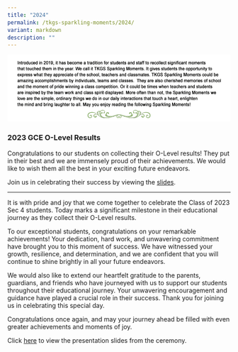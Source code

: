 ```yaml
---
title: "2024"
permalink: /tkgs-sparkling-moments/2024/
variant: markdown
description: ""
---
```

<img src="/images/Sparkling_Moment/sparkling_intro.png">

<h3><strong>2023 GCE O-Level Results</strong></h3>


Congratulations to our students on collecting their O-Level results! They put in their best and we are immensely proud of their achievements. We would like to wish them all the best in your exciting future endeavors. 

Join us in celebrating their success by viewing the <a href="https://drive.google.com/file/d/1bOWJciZKIe3gS9zBeFUmMnv5zY_e3xxt/view?usp=sharing" target="_blank" rel="noopener">slides</a>.

---

It is with pride and joy that we come together to celebrate the Class of 2023 Sec 4 students. Today marks a significant milestone in their educational journey as they collect their O-Level results.

To our exceptional students, congratulations on your remarkable achievements! Your dedication, hard work, and unwavering commitment have brought you to this moment of success. We have witnessed your growth, resilience, and determination, and we are confident that you will continue to shine brightly in all your future endeavors.

We would also like to extend our heartfelt gratitude to the parents, guardians, and friends who have journeyed with us to support our students throughout their educational journey. Your unwavering encouragement and guidance have played a crucial role in their success. Thank you for joining us in celebrating this special day.

Congratulations once again, and may your journey ahead be filled with even greater achievements and moments of joy.

Click <a href="https://drive.google.com/file/d/1bOWJciZKIe3gS9zBeFUmMnv5zY_e3xxt/view?usp=sharing" target="_blank" rel="noopener">here</a> to view the presentation slides from the ceremony. 
